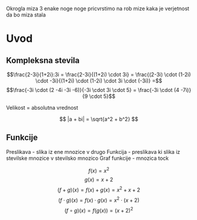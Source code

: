Okrogla miza 
3 enake noge
noge pricvrstimo na rob mize 
kaka je verjetnost da bo miza stala


# Uvod
## Kompleksna stevila
$$\frac{2-3i}{1+2i}:3i = \frac{2-3i}{(1+2i) \cdot 3i} = \frac{(2-3i) \cdot (1-2i) \cdot -3i}{(1+2i) \cdot (1-2i) \cdot 3i \cdot (-3i)} =$$
$$\frac{-3i \cdot (2 -4i -3i -6)}{-3i \cdot 3i \cdot 5} = \frac{-3i \cdot (4 -7i)}{9 \cdot 5}$$

Velikost = absolutna vrednost

$$ |a + bi| = \sqrt{a^2 + b^2} $$
## Funkcije
Preslikava - slika iz ene mnozice v drugo
Funkcija - preslikava ki slika iz stevilske mnozice v stevilsko mnozico
Graf funkcije - mnozica tock 


$$ f(x) = x^2$$
$$ g(x) = x + 2 $$
$$ (f + g)(x) = f(x) + g(x) = x^2+ x + 2$$
$$ (f \cdot g)(x) = f(x) \cdot g(x) = x^2 \cdot (x + 2)$$
$$ (f \circ g)(x) = f(g(x)) = (x + 2)^2 $$ 